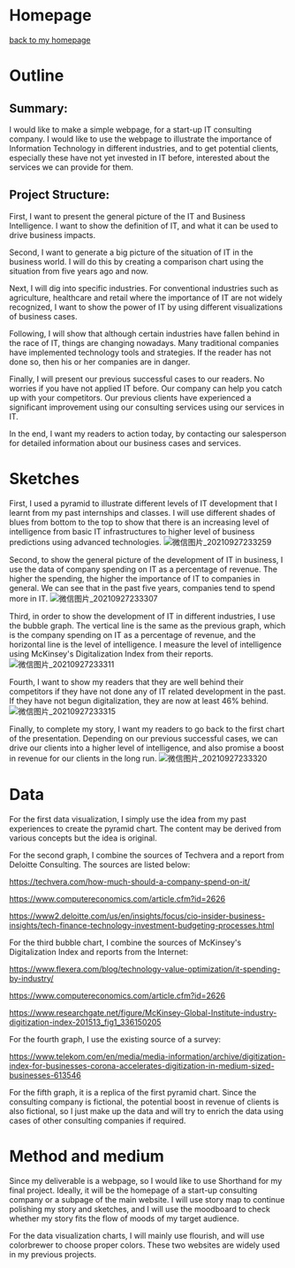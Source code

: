 # Homepage

[back to my homepage](/README.md)



# Outline
## Summary: 
I would like to make a simple webpage, for a start-up IT consulting company. I would like to use the webpage to illustrate the importance of Information Technology in different industries, and to get potential clients, especially these have not yet invested in IT before, interested about the services we can provide for them. 

## Project Structure:
First, I want to present the general picture of the IT and Business Intelligence. I want to show the definition of IT, and what it can be used to drive business impacts. 

Second, I want to generate a big picture of the situation of IT in the business world. I will do this by creating a comparison chart using the situation from five years ago and now. 

Next, I will dig into specific industries. For conventional industries such as agriculture, healthcare and retail where the importance of IT are not widely recognized, I want to show the power of IT by using different visualizations of business cases. 

Following, I will show that although certain industries have fallen behind in the race of IT, things are changing nowadays. Many traditional companies have implemented technology tools and strategies. If the reader has not done so, then his or her companies are in danger. 

Finally, I will present our previous successful cases to our readers. No worries if you have not applied IT before. Our company can help you catch up with your competitors. Our previous clients have experienced a significant improvement using our consulting services using our services in IT. 

In the end, I want my readers to action today, by contacting our salesperson for detailed information about our business cases and services.

# Sketches
First, I used a pyramid to illustrate different levels of IT development that I learnt from my past internships and classes. I will use different shades of blues from bottom to the top to show that there is an increasing level of intelligence from basic IT infrastructures to higher level of business predictions using advanced technologies.
![微信图片_20210927233259](https://user-images.githubusercontent.com/90215938/135018879-153c6ea8-e770-4f27-af5b-fbc9fd185cc3.jpg)

Second, to show the general picture of the development of IT in business, I use the data of company spending on IT as a percentage of revenue. The higher the spending, the higher the importance of IT to companies in general. We can see that in the past five years, companies tend to spend more in IT.
![微信图片_20210927233307](https://user-images.githubusercontent.com/90215938/135018881-b087077e-204f-4ea9-9d3c-fe710686ef4b.jpg)

Third, in order to show the development of IT in different industries, I use the bubble graph. The vertical line is the same as the previous graph, which is the company spending on IT as a percentage of revenue, and the horizontal line is the level of intelligence. I measure the level of intelligence using McKinsey's Digitalization Index from their reports.
![微信图片_20210927233311](https://user-images.githubusercontent.com/90215938/135018883-1bf2054c-ca7c-46c8-83e1-425bc4b05c3e.jpg)

Fourth, I want to show my readers that they are well behind their competitors if they have not done any of IT related development in the past. If they have not begun digitalization, they are now at least 46% behind.
![微信图片_20210927233315](https://user-images.githubusercontent.com/90215938/135018886-15831e51-be07-4931-a068-3c818df12909.jpg)

Finally, to complete my story, I want my readers to go back to the first chart of the presentation. Depending on our previous successful cases, we can drive our clients into a higher level of intelligence, and also promise a boost in revenue for our clients in the long run.
![微信图片_20210927233320](https://user-images.githubusercontent.com/90215938/135018877-891d4696-dde5-4664-92ef-b9b0180188cd.jpg)


# Data
For the first data visualization, I simply use the idea from my past experiences to create the pyramid chart. The content may be derived from various concepts but the idea is original.

For the second graph, I combine the sources of Techvera and a report from Deloitte Consulting. The sources are listed below:

https://techvera.com/how-much-should-a-company-spend-on-it/

https://www.computereconomics.com/article.cfm?id=2626

https://www2.deloitte.com/us/en/insights/focus/cio-insider-business-insights/tech-finance-technology-investment-budgeting-processes.html

For the third bubble chart, I combine the sources of McKinsey's Digitalization Index and reports from the Internet:

https://www.flexera.com/blog/technology-value-optimization/it-spending-by-industry/

https://www.computereconomics.com/article.cfm?id=2626

https://www.researchgate.net/figure/McKinsey-Global-Institute-industry-digitization-index-201513_fig1_336150205

For the fourth graph, I use the existing source of a survey:

https://www.telekom.com/en/media/media-information/archive/digitization-index-for-businesses-corona-accelerates-digitization-in-medium-sized-businesses-613546

For the fifth graph, it is a replica of the first pyramid chart. Since the consulting company is fictional, the potential boost in revenue of clients is also fictional, so I just make up the data and will try to enrich the data using cases of other consulting companies if required.


# Method and medium
Since my deliverable is a webpage, so I would like to use Shorthand for my final project. Ideally, it will be the homepage of a start-up consulting company or a subpage of the main website. I will use story map to continue polishing my story and sketches, and I will use the moodboard to check whether my story fits the flow of moods of my target audience.

For the data visualization charts, I will mainly use flourish, and will use colorbrewer to choose proper colors. These two websites are widely used in my previous projects.
